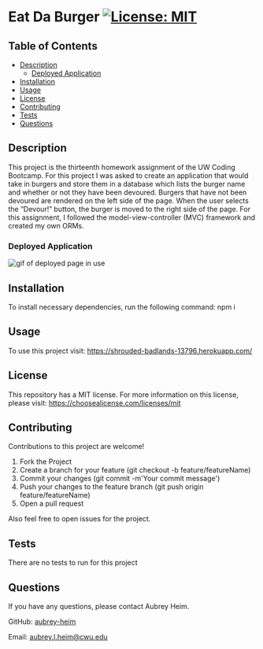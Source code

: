 # Eat Da Burger [![License: MIT](https://img.shields.io/badge/License-MIT-yellow.svg)](https://opensource.org/licenses/MIT)

## Table of Contents
* [Description](#description)
    * [Deployed Application](#deployed-application)
* [Installation](#installation)
* [Usage](#usage)
* [License](#license)
* [Contributing](#contributing)
* [Tests](#tests)
* [Questions](#questions)
    
## Description
This project is the thirteenth homework assignment of the UW Coding Bootcamp. For this project I was asked to create an application that would take in burgers and store them in a database which lists the burger name and whether or not they have been devoured. Burgers that have not been devoured are rendered on the left side of the page. When the user selects the “Devour!” button, the burger is moved to the right side of the page. For this assignment, I followed the model-view-controller (MVC) framework and created my own ORMs. 

### Deployed Application
<img src="./public/img/deployed.gif" alt="gif of deployed page in use">

## Installation
To install necessary dependencies, run the following command: npm i

## Usage
To use this project visit: https://shrouded-badlands-13796.herokuapp.com/

## License
This repository has a MIT license. For more information on this license, please visit: https://choosealicense.com/licenses/mit     

## Contributing
Contributions to this project are welcome!
<ol>
    <li>Fork the Project</li>
    <li>Create a branch for your feature (git checkout -b feature/featureName)</li>
    <li>Commit your changes (git commit -m'Your commit message')</li>
    <li>Push your changes to the feature branch (git push origin feature/featureName)</li>
    <li>Open a pull request</li>
</ol>

Also feel free to open issues for the project.

## Tests
There are no tests to run for this project

## Questions
If you have any questions, please contact Aubrey Heim.

GitHub: [aubrey-heim](https://github.com/aubrey-heim)

Email: [aubrey.l.heim@cwu.edu](mailto:aubrey.l.heim@cwu.edu)

